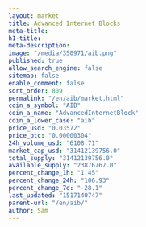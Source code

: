 ```yaml
---
layout: market
title: Advanced Internet Blocks
meta-title: 
h1-title: 
meta-description: 
image: "/media/350971/aib.png"
published: true
allow_search_engine: false
sitemap: false
enable_comment: false
sort_order: 809
permalink: "/en/aib/market.html"
coin_a_symbol: "AIB"
coin_a_name: "AdvancedInternetBlock"
coin_a_lower_case: "aib"
price_usd: "0.03572"
price_btc: "0.00000304"
24h_volume_usd: "6108.71"
market_cap_usd: "31412139756.0"
total_supply: "31412139756.0"
available_supply: "23876767.0"
percent_change_1h: "1.45"
percent_change_24h: "106.93"
percent_change_7d: "-28.1"
last_updated: "1517140747"
parent-url: "/en/aib/"
author: Sam
---
```


